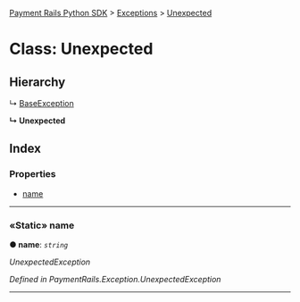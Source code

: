 [Payment Rails Python SDK](../README.md) > [Exceptions](../modules/exceptions.md) > [Unexpected](../classes/exceptions.unexpected.md)

# Class: Unexpected

## Hierarchy

↳  [BaseException](exceptions.baseexception.md)

**↳ Unexpected**

## Index

### Properties

* [name](exceptions.unexpected.md#name)

---

<a id="name"></a>

### «Static» name

**●  name**:  *`string`*

*UnexpectedException*

*Defined in PaymentRails.Exception.UnexpectedException*

---